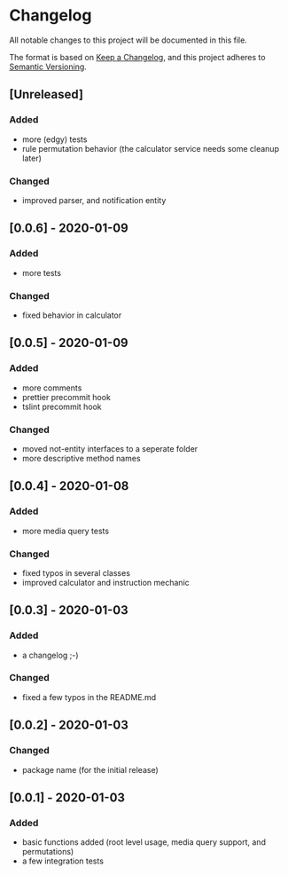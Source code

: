 # Changelog

All notable changes to this project will be documented in this file.

The format is based on [Keep a Changelog](https://keepachangelog.com/en/1.0.0/),
and this project adheres to [Semantic Versioning](https://semver.org/spec/v2.0.0.html).

## [Unreleased]

### Added

-   more (edgy) tests
-   rule permutation behavior (the calculator service needs some cleanup later)

### Changed

-   improved parser, and notification entity

## [0.0.6] - 2020-01-09

### Added

-   more tests

### Changed

-   fixed behavior in calculator

## [0.0.5] - 2020-01-09

### Added

-   more comments
-   prettier precommit hook
-   tslint precommit hook

### Changed

-   moved not-entity interfaces to a seperate folder
-   more descriptive method names

## [0.0.4] - 2020-01-08

### Added

-   more media query tests

### Changed

-   fixed typos in several classes
-   improved calculator and instruction mechanic

## [0.0.3] - 2020-01-03

### Added

-   a changelog ;-)

### Changed

-   fixed a few typos in the README.md

## [0.0.2] - 2020-01-03

### Changed

-   package name (for the initial release)

## [0.0.1] - 2020-01-03

### Added

-   basic functions added (root level usage, media query support, and permutations)
-   a few integration tests
